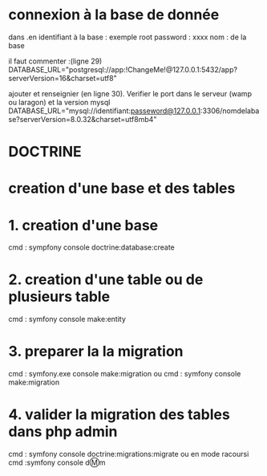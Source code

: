 # connexion à la base de donnée
dans .en
identifiant à la base : exemple root
password : xxxx
nom : de la base

il faut commenter :(ligne 29) 
DATABASE_URL="postgresql://app:!ChangeMe!@127.0.0.1:5432/app?serverVersion=16&charset=utf8"

ajouter et renseignier (en ligne 30). Verifier le port dans le serveur (wamp ou laragon) et la version mysql
DATABASE_URL="mysql://identifiant:passeword@127.0.0.1:3306/nomdelabase?serverVersion=8.0.32&charset=utf8mb4"

# DOCTRINE

# creation d'une base et des tables

# 1. creation d'une base
cmd : sympfony console doctrine:database:create

# 2. creation d'une table ou de plusieurs table
cmd : symfony console make:entity

# 3. preparer la la migration
cmd : symfony.exe console make:migration
ou cmd : symfony console make:migration

# 4. valider la migration des tables dans php admin
cmd : symfony console doctrine:migrations:migrate
ou en mode racoursi cmd :symfony console d:m:m